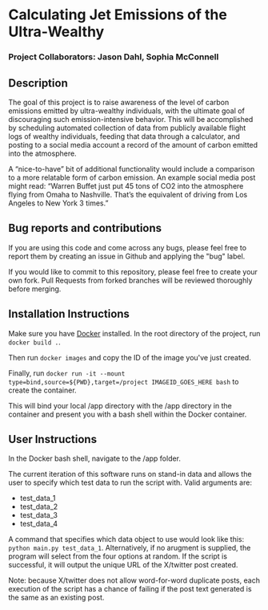 # Calculating Jet Emissions of the Ultra-Wealthy

### Project Collaborators: Jason Dahl, Sophia McConnell

## Description

The goal of this project is to raise awareness of the level of carbon emissions emitted by ultra-wealthy individuals, with the ultimate goal of discouraging such emission-intensive behavior. This will be accomplished by scheduling automated collection of data from publicly available flight logs of wealthy individuals, feeding that data through a calculator, and posting to a social media account a record of the amount of carbon emitted into the atmosphere.

A “nice-to-have” bit of additional functionality would include a comparison to a more relatable form of carbon emission. An example social media post might read: “Warren Buffet just put 45 tons of CO2 into the atmosphere flying from Omaha to Nashville. That’s the equivalent of driving from Los Angeles to New York 3 times.”

## Bug reports and contributions

If you are using this code and come across any bugs, please feel free to report them by creating an issue in Github and applying the "bug" label.

If you would like to commit to this repository, please feel free to create your own fork. Pull Requests from forked branches will be reviewed thoroughly before merging.

## Installation Instructions

Make sure you have [Docker](https://www.docker.com/get-started/) installed. In the root directory of the project, run `docker build .`.

Then run `docker images` and copy the ID of the image you've just created.

Finally, run `docker run -it --mount type=bind,source=${PWD},target=/project IMAGEID_GOES_HERE bash` to create the container.

This will bind your local /app directory with the /app directory in the container and present you with a bash shell within the Docker container.

## User Instructions

In the Docker bash shell, navigate to the /app folder.

The current iteration of this software runs on stand-in data and allows the user to specify which test data to run the script with. Valid arguments are:

- test_data_1
- test_data_2
- test_data_3
- test_data_4
  
A command that specifies which data object to use would look like this: `python main.py test_data_1`. Alternatively, if no arugment is supplied, the program will select from the four options at random. If the script is successful, it will output the unique URL of the X/twitter post created.

Note: because X/twitter does not allow word-for-word duplicate posts, each execution of the script has a chance of failing if the post text generated is the same as an existing post.
